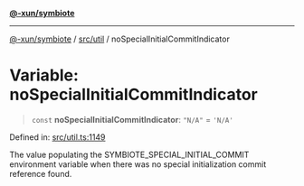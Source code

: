 [**@-xun/symbiote**](../../../README.md)

***

[@-xun/symbiote](../../../README.md) / [src/util](../README.md) / noSpecialInitialCommitIndicator

# Variable: noSpecialInitialCommitIndicator

> `const` **noSpecialInitialCommitIndicator**: `"N/A"` = `'N/A'`

Defined in: [src/util.ts:1149](https://github.com/Xunnamius/symbiote/blob/7f982952167d73373d4dffdf7657e7060cf032fe/src/util.ts#L1149)

The value populating the SYMBIOTE_SPECIAL_INITIAL_COMMIT environment variable
when there was no special initialization commit reference found.
